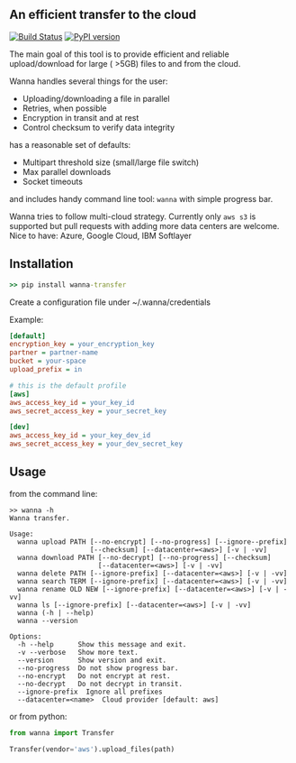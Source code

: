 An efficient transfer to the cloud
----------------------------------
[![Build Status](https://travis-ci.org/Multiplicom/wanna-transfer.svg?branch=master)](https://travis-ci.org/Multiplicom/wanna-transfer)
[![PyPI version](https://badge.fury.io/py/wanna-transfer.svg)](https://badge.fury.io/py/wanna-transfer)

The main goal of this tool is to provide efficient and reliable upload/download
for large ( >5GB) files to and from the cloud.

Wanna handles several things for the user:

  * Uploading/downloading a file in parallel
  * Retries, when possible
  * Encryption in transit and at rest
  * Control checksum to verify data integrity

has a reasonable set of defaults:

  * Multipart threshold size (small/large file switch)
  * Max parallel downloads
  * Socket timeouts

and includes handy command line tool: `wanna` with simple progress bar.

Wanna tries to follow multi-cloud strategy.
Currently only `aws s3` is supported but pull requests with adding more data centers are welcome.
Nice to have: Azure, Google Cloud, IBM Softlayer

Installation
------------
```cmd
>> pip install wanna-transfer
```
Create a configuration file under ~/.wanna/credentials

Example:

```ini
[default]
encryption_key = your_encryption_key
partner = partner-name
bucket = your-space
upload_prefix = in

# this is the default profile
[aws]
aws_access_key_id = your_key_id
aws_secret_access_key = your_secret_key

[dev]
aws_access_key_id = your_key_dev_id
aws_secret_access_key = your_dev_secret_key
```

Usage
-----
from the command line:
```
>> wanna -h
Wanna transfer.

Usage:
  wanna upload PATH [--no-encrypt] [--no-progress] [--ignore--prefix]
                    [--checksum] [--datacenter=<aws>] [-v | -vv]
  wanna download PATH [--no-decrypt] [--no-progress] [--checksum]
                      [--datacenter=<aws>] [-v | -vv]
  wanna delete PATH [--ignore-prefix] [--datacenter=<aws>] [-v | -vv]
  wanna search TERM [--ignore-prefix] [--datacenter=<aws>] [-v | -vv]
  wanna rename OLD NEW [--ignore-prefix] [--datacenter=<aws>] [-v | -vv]
  wanna ls [--ignore-prefix] [--datacenter=<aws>] [-v | -vv]
  wanna (-h | --help)
  wanna --version

Options:
  -h --help      Show this message and exit.
  -v --verbose   Show more text.
  --version      Show version and exit.
  --no-progress  Do not show progress bar.
  --no-encrypt   Do not encrypt at rest.
  --no-decrypt   Do not decrypt in transit.
  --ignore-prefix  Ignore all prefixes
  --datacenter=<name>  Cloud provider [default: aws]
```
or from python:

```python
from wanna import Transfer

Transfer(vendor='aws').upload_files(path)
```
